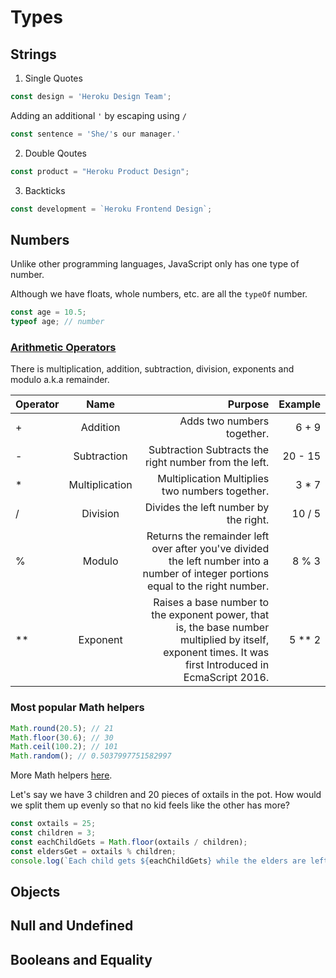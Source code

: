 # Types

## Strings
1. Single Quotes
```JavaScript
const design = 'Heroku Design Team';
```

Adding an additional `'` by escaping using `/`
```JavaScript
const sentence = 'She/'s our manager.'
```

2. Double Qoutes
```JavaScript
const product = "Heroku Product Design";
```
3. Backticks
```JavaScript
const development = `Heroku Frontend Design`;
```


## Numbers

Unlike other programming languages, JavaScript only has one type of number.

Although we have floats, whole numbers, etc. are all the `typeOf` number.

```JavaScript
const age = 10.5;
typeof age; // number
```
### [Arithmetic Operators](https://developer.mozilla.org/en-US/docs/Learn/JavaScript/First_steps/Math#Arithmetic_operators)
There is multiplication, addition, subtraction, division, exponents and modulo a.k.a remainder.

|  Operator  |      Name      |                                                                         Purpose                                                                        |  Example  |
|------------|:--------------:|-------------------------------------------------------------------------------------------------------------------------------------------------------:|----------:|
|     +      |    Addition    |                                                                   Adds two numbers together.                                                           |   6 + 9   |
|     -      |   Subtraction  |                                                  Subtraction	Subtracts the right number from the left.                                                |  20 - 15  |
|     *      | Multiplication |                                                       Multiplication	Multiplies two numbers together.                                                 |   3 * 7   |
|     /      |     Division   |                                                             Divides the left number by the right.                                                      |  10 / 5   |
|     %      |     Modulo     |         Returns the remainder left over after you've divided the left number into a number of integer portions equal to the right number.              |   8 % 3   |
|     **     |    Exponent    | Raises a base number to the exponent power, that is, the base number multiplied by itself, exponent times. It was first Introduced in EcmaScript 2016. |  5 ** 2   |
    
### Most popular Math helpers

```JavaScript
Math.round(20.5); // 21
Math.floor(30.6); // 30
Math.ceil(100.2); // 101
Math.random(); // 0.5037997751582997
```

More Math helpers [here](https://developer.mozilla.org/en-US/docs/Web/JavaScript/Reference/Global_Objects/Math).

Let's say we have 3 children and 20 pieces of oxtails in the pot. How would we split them up evenly so that no kid feels like the other has more?

```JavaScript
const oxtails = 25;
const children = 3;
const eachChildGets = Math.floor(oxtails / children);
const eldersGet = oxtails % children;
console.log(`Each child gets ${eachChildGets} while the elders are left with ${eldersGet}`); // Each child gets 8 while the elders are left with 1

```

## Objects

## Null and Undefined


## Booleans and Equality

